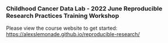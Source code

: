 ### Childhood Cancer Data Lab - 2022 June Reproducible Research Practices Training Workshop

Please view the course website to get started: https://alexslemonade.github.io/reproducible-research/